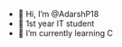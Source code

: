 - 👋 Hi, I’m @AdarshP18
- 👀 1st year IT student
- 🌱 I’m currently learning C
<!---
AdarshP18/AdarshP18 is a ✨ special ✨ repository because its `README.md` (this file) appears on your GitHub profile.
You can click the Preview link to take a look at your changes.
--->
